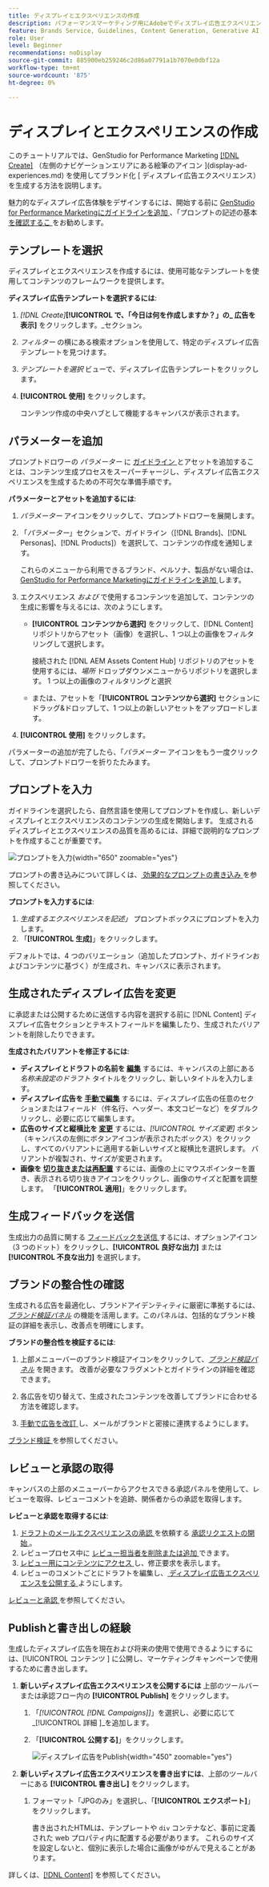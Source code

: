 ```yaml
---
title: ディスプレイとエクスペリエンスの作成
description: パフォーマンスマーケティング用にAdobeでディスプレイ広告エクスペリエンス  [!DNL GenStudio]  作成する方法を説明します。
feature: Brands Service, Guidelines, Content Generation, Generative AI, Create, Experiences, Variant Generation
role: User
level: Beginner
recommendations: noDisplay
source-git-commit: 885900eb259246c2d86a07791a1b7070e0dbf12a
workflow-type: tm+mt
source-wordcount: '875'
ht-degree: 0%

---
```


# ディスプレイとエクスペリエンスの作成

このチュートリアルでは、GenStudio for Performance Marketing [[!DNL Create]](/help/user-guide/create/overview.md) （左側のナビゲーションエリアにある絵筆のアイコン ](display-ad-experiences.md) を使用してブランド化 [ ディスプレイ広告エクスペリエンス）を生成する方法を説明します。

魅力的なディスプレイ広告体験をデザインするには、開始する前に [GenStudio for Performance Marketingにガイドラインを追加 ](/help/user-guide/guidelines/add-guidelines.md)、「プロンプトの記述の基本 [ を確認するこ ](/help/user-guide/effective-prompts.md) をお勧めします。

## テンプレートを選択

ディスプレイとエクスペリエンスを作成するには、使用可能なテンプレートを使用してコンテンツのフレームワークを提供します。

**ディスプレイ広告テンプレートを選択するには**:

1. _[!DNL Create]_**[!UICONTROL で、「今日は何を作成しますか？」の_ 広告を表示]** をクリックします。_セクション。
1. _フィルター_ の横にある検索オプションを使用して、特定のディスプレイ広告テンプレートを見つけます。
1. _テンプレートを選択_ ビューで、ディスプレイ広告テンプレートをクリックします。
1. **[!UICONTROL 使用]** をクリックします。

   コンテンツ作成の中央ハブとして機能するキャンバスが表示されます。

## パラメーターを追加

プロンプトドロワーの _パラメーター_ に [ ガイドライン ](/help/user-guide/guidelines/overview.md) とアセットを追加することは、コンテンツ生成プロセスをスーパーチャージし、ディスプレイ広告エクスペリエンスを生成するための不可欠な準備手順です。

**パラメーターとアセットを追加するには**:

1. _パラメーター_ アイコンをクリックして、プロンプトドロワーを展開します。
1. 「_パラメーター_」セクションで、ガイドライン（[!DNL Brands]、[!DNL Personas]、[!DNL Products]）を選択して、コンテンツの作成を通知します。

   これらのメニューから利用できるブランド、ペルソナ、製品がない場合は、[GenStudio for Performance Marketingにガイドラインを追加 ](/help/user-guide/guidelines/add-guidelines.md) します。

1. エクスペリエンス *および* で使用するコンテンツを追加して、コンテンツの生成に影響を与えるには、次のようにします。
   * **[!UICONTROL コンテンツから選択]** をクリックして、[!DNL Content] リポジトリからアセット（画像）を選択し、1 つ以上の画像をフィルタリングして選択します。

     接続された [!DNL AEM Assets Content Hub] リポジトリのアセットを使用するには、_場所_ ドロップダウンメニューからリポジトリを選択します。 1 つ以上の画像のフィルタリングと選択

   * または、アセットを「**[!UICONTROL コンテンツから選択]** セクションにドラッグ&amp;ドロップして、1 つ以上の新しいアセットをアップロードします。
1. **[!UICONTROL 使用]** をクリックします。

パラメーターの追加が完了したら、「_パラメーター_ アイコンをもう一度クリックして、プロンプトドロワーを折りたたみます。

## プロンプトを入力

ガイドラインを選択したら、自然言語を使用してプロンプトを作成し、新しいディスプレイとエクスペリエンスのコンテンツの生成を開始します。 生成されるディスプレイとエクスペリエンスの品質を高めるには、詳細で説明的なプロンプトを作成することが重要です。

![ プロンプトを入力 ](/help/assets/prompt-displayad.png){width="650" zoomable="yes"}

プロンプトの書き込みについて詳しくは、[ 効果的なプロンプトの書き込み ](/help/user-guide/effective-prompts.md) を参照してください。

**プロンプトを入力するには**:

1. _生成するエクスペリエンスを記述」_ プロンプトボックスにプロンプトを入力します。
1. 「**[!UICONTROL 生成]**」をクリックします。

デフォルトでは、4 つのバリエーション（追加したプロンプト、ガイドラインおよびコンテンツに基づく）が生成され、キャンバスに表示されます。

## 生成されたディスプレイ広告を変更

に承認または公開するために送信する内容を選択する前に [!DNL Content] ディスプレイ広告セクションとテキストフィールドを編集したり、生成されたバリアントを削除したりできます。

**生成されたバリアントを修正するには**:

* **ディスプレイとドラフトの名前を [ 編集](/help/user-guide/create/manage-variants.md#change-draft-name)** するには、キャンバスの上部にある _名称未設定のドラフト_ タイトルをクリックし、新しいタイトルを入力します。
* **ディスプレイ広告を [ 手動で編集](/help/user-guide/create/manage-variants.md#manually-edit-text)** するには、ディスプレイ広告の任意のセクションまたはフィールド（件名行、ヘッダー、本文コピーなど）をダブルクリックし、必要に応じて編集します。
* **広告のサイズと縦横比を [ 変更](/help/user-guide/create/manage-variants.md#change-aspect-ratio)** するには、_[!UICONTROL サイズ変更]_ ボタン（キャンバスの左側にボタンアイコンが表示されたボックス）をクリックし、すべてのバリアントに適用する新しいサイズと縦横比を選択します。 バリアントが複製され、サイズが変更されます。
* **画像を [ 切り抜きまたは再配置](/help/user-guide/create/manage-variants.md#crop-assets)** するには、画像の上にマウスポインターを置き、表示される切り抜きアイコンをクリックし、画像のサイズと配置を調整します。 「**[!UICONTROL 適用]**」をクリックします。

<!-- # Preview for device
When revising and preparing email experiences, you can toggle between previews for desktop and mobile views to ensure coherence and visual appeal of draft variants.
**To preview variants for desktop and mobile devices** toggle the device preview option—between **desktop** and **mobile**—in the right menu bar (computer and phone icons) to preview how variants appear. -->

## 生成フィードバックを送信

生成出力の品質に関する [ フィードバックを送信 ](/help/user-guide/create/manage-variants.md#generation-feedback) するには、オプションアイコン（3 つのドット）をクリックし、**[!UICONTROL 良好な出力]** または **[!UICONTROL 不良な出力]** を選択します。

## ブランドの整合性の確認

生成される広告を最適化し、ブランドアイデンティティに厳密に準拠するには、[_ブランド検証パネル_](/help/user-guide/guidelines/brand-validation.md#brand-validation-panel) の機能を活用します。このパネルは、包括的なブランド検証の詳細を表示し、改善点を明確にします。

**ブランドの整合性を検証するには**:

1. 上部メニューバーのブランド検証アイコンをクリックして、[_ブランド検証パネル_](/help/user-guide/guidelines/brand-validation.md#brand-validation-panel) を開きます。 改善が必要なフラグメントとガイドラインの詳細を確認できます。

1. 各広告を切り替えて、生成されたコンテンツを改善してブランドに合わせる方法を確認します。
1. [ 手動で広告を改訂 ](#revise-generated-display-ads) し、メールがブランドと密接に連携するようにします。

[ ブランド検証 ](/help/user-guide/guidelines/brand-validation.md) を参照してください。

## レビューと承認の取得

キャンバスの上部のメニューバーからアクセスできる承認パネルを使用して、レビューを取得、レビューコメントを追跡、関係者からの承認を取得します。

**レビューと承認を取得するには**:

1. [ ドラフトのメールエクスペリエンスの承認 ](/help/user-guide/approvals/request-review.md) を依頼する [ 承認リクエストの開始 ](/help/user-guide/approvals/approve-content.md)。
1. レビュープロセス中に [ レビュー担当者を削除または追加 ](/help/user-guide/approvals/review-and-edit.md#manage-approvals) できます。
1. [ レビュー用にコンテンツにアクセス ](/help/user-guide/approvals/review-and-edit.md#access-content-for-review) し、修正要求を表示します。
1. レビューのコメントごとにドラフトを編集し、[ ディスプレイ広告エクスペリエンスを公開する ](#publish-and-export-experience) ようにします。

[ レビューと承認 ](/help/user-guide/approvals/overview.md) を参照してください。

## Publishと書き出しの経験

生成したディスプレイ広告を現在および将来の使用で使用できるようにするには、[!UICONTROL  コンテンツ ] に公開し、マーケティングキャンペーンで使用するために書き出します。

1. **新しいディスプレイ広告エクスペリエンスを公開するには** 上部のツールバーまたは承認フロー内の **[!UICONTROL Publish]** をクリックします。
   1. 「_[!UICONTROL [!DNL Campaigns]]_」を選択し、必要に応じて_[!UICONTROL  詳細 ]_を追加します。
   1. 「**[!UICONTROL 公開する]**」をクリックします。

      ![ ディスプレイ広告をPublish](/help/assets/publish-displayad.png){width="450" zoomable="yes"}

1. **新しいディスプレイ広告エクスペリエンスを書き出すには**、上部のツールバーにある **[!UICONTROL 書き出し]** をクリックします。
   1. フォーマット「JPGのみ」を選択し、「**[!UICONTROL エクスポート]**」をクリックします。

      書き出されたHTMLは、テンプレートや `div` コンテナなど、事前に定義された web プロパティ内に配置する必要があります。 これらのサイズを設定しないと、個別に表示した場合に画像がゆがんで見えることがあります。

詳しくは、[[!DNL Content]](/help/user-guide/content/overview.md#search-and-find-approved-content) を参照してください。
